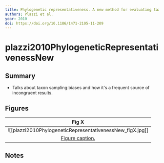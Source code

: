 ```yaml
---
title: Phylogenetic representativeness. A new method for evaluating taxon sampling in evolutionary studies.
authors: Plazzi et al.
year: 2010
doi: https://doi.org/10.1186/1471-2105-11-209
---
```


# plazzi2010PhylogeneticRepresentativenessNew

## Summary

- Talks about taxon sampling biases and how it's a frequent source of incongruent results.

## Figures

|                    Fig X                     |
|:--------------------------------------------:|
| ![[plazzi2010PhylogeneticRepresentativenessNew_figX.jpg]] |
| [Figure caption.](plazzi2010PhylogeneticRepresentativenessNew) |


## Notes